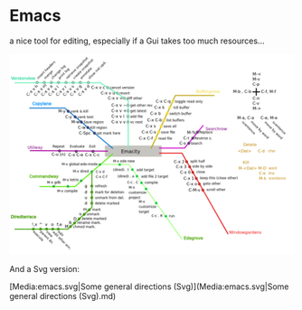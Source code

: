 
# Emacs

a nice tool for editing, especially if a Gui takes too much resources...

![Some general directions (Png preview)](/images/EmacsPreview.png)

And a Svg version:

[Media:emacs.svg|Some general directions (Svg)](Media:emacs.svg|Some general directions (Svg).md)
